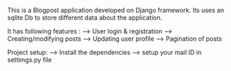 This is a Blogpost application developed on Django framework.
Its uses an sqlite Db to store different data about the application.

It has following features :
--> User login & registration
--> Creating/modifying posts
--> Updating user profile
--> Pagination of posts

Project setup:
 --> Install the dependencies
 --> setup your mail ID in settimgs.py file
 
